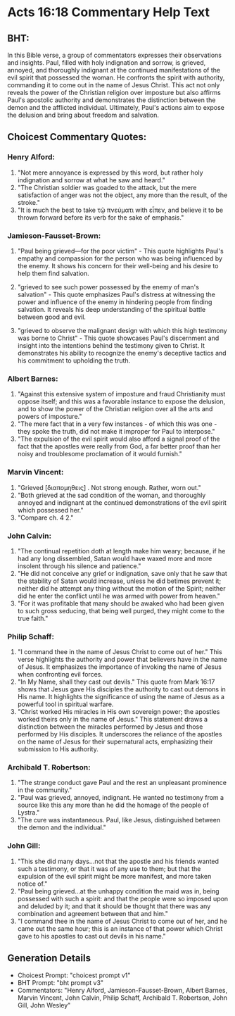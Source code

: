 # Acts 16:18 Commentary Help Text

## BHT:
In this Bible verse, a group of commentators expresses their observations and insights. Paul, filled with holy indignation and sorrow, is grieved, annoyed, and thoroughly indignant at the continued manifestations of the evil spirit that possessed the woman. He confronts the spirit with authority, commanding it to come out in the name of Jesus Christ. This act not only reveals the power of the Christian religion over imposture but also affirms Paul's apostolic authority and demonstrates the distinction between the demon and the afflicted individual. Ultimately, Paul's actions aim to expose the delusion and bring about freedom and salvation.

## Choicest Commentary Quotes:
### Henry Alford:
1. "Not mere annoyance is expressed by this word, but rather holy indignation and sorrow at what he saw and heard."
2. "The Christian soldier was goaded to the attack, but the mere satisfaction of anger was not the object, any more than the result, of the stroke."
3. "It is much the best to take τῷ πνεύματι with εἶπεν, and believe it to be thrown forward before its verb for the sake of emphasis."

### Jamieson-Fausset-Brown:
1. "Paul being grieved—for the poor victim" - This quote highlights Paul's empathy and compassion for the person who was being influenced by the enemy. It shows his concern for their well-being and his desire to help them find salvation.

2. "grieved to see such power possessed by the enemy of man's salvation" - This quote emphasizes Paul's distress at witnessing the power and influence of the enemy in hindering people from finding salvation. It reveals his deep understanding of the spiritual battle between good and evil.

3. "grieved to observe the malignant design with which this high testimony was borne to Christ" - This quote showcases Paul's discernment and insight into the intentions behind the testimony given to Christ. It demonstrates his ability to recognize the enemy's deceptive tactics and his commitment to upholding the truth.

### Albert Barnes:
1. "Against this extensive system of imposture and fraud Christianity must oppose itself; and this was a favorable instance to expose the delusion, and to show the power of the Christian religion over all the arts and powers of imposture."
2. "The mere fact that in a very few instances - of which this was one - they spoke the truth, did not make it improper for Paul to interpose."
3. "The expulsion of the evil spirit would also afford a signal proof of the fact that the apostles were really from God, a far better proof than her noisy and troublesome proclamation of it would furnish."

### Marvin Vincent:
1. "Grieved [διαπομηθεις] . Not strong enough. Rather, worn out." 
2. "Both grieved at the sad condition of the woman, and thoroughly annoyed and indignant at the continued demonstrations of the evil spirit which possessed her." 
3. "Compare ch. 4 2."

### John Calvin:
1. "The continual repetition doth at length make him weary; because, if he had any long dissembled, Satan would have waxed more and more insolent through his silence and patience."
2. "He did not conceive any grief or indignation, save only that he saw that the stability of Satan would increase, unless he did betimes prevent it; neither did he attempt any thing without the motion of the Spirit; neither did he enter the conflict until he was armed with power from heaven."
3. "For it was profitable that many should be awaked who had been given to such gross seducing, that being well purged, they might come to the true faith."

### Philip Schaff:
1. "I command thee in the name of Jesus Christ to come out of her." This verse highlights the authority and power that believers have in the name of Jesus. It emphasizes the importance of invoking the name of Jesus when confronting evil forces.
2. "In My Name, shall they cast out devils." This quote from Mark 16:17 shows that Jesus gave His disciples the authority to cast out demons in His name. It highlights the significance of using the name of Jesus as a powerful tool in spiritual warfare.
3. "Christ worked His miracles in His own sovereign power; the apostles worked theirs only in the name of Jesus." This statement draws a distinction between the miracles performed by Jesus and those performed by His disciples. It underscores the reliance of the apostles on the name of Jesus for their supernatural acts, emphasizing their submission to His authority.

### Archibald T. Robertson:
1. "The strange conduct gave Paul and the rest an unpleasant prominence in the community."
2. "Paul was grieved, annoyed, indignant. He wanted no testimony from a source like this any more than he did the homage of the people of Lystra."
3. "The cure was instantaneous. Paul, like Jesus, distinguished between the demon and the individual."

### John Gill:
1. "This she did many days...not that the apostle and his friends wanted such a testimony, or that it was of any use to them; but that the expulsion of the evil spirit might be more manifest, and more taken notice of."
2. "Paul being grieved...at the unhappy condition the maid was in, being possessed with such a spirit: and that the people were so imposed upon and deluded by it; and that it should be thought that there was any combination and agreement between that and him."
3. "I command thee in the name of Jesus Christ to come out of her, and he came out the same hour; this is an instance of that power which Christ gave to his apostles to cast out devils in his name."


## Generation Details
- Choicest Prompt: "choicest prompt v1"
- BHT Prompt: "bht prompt v3"
- Commentators: "Henry Alford, Jamieson-Fausset-Brown, Albert Barnes, Marvin Vincent, John Calvin, Philip Schaff, Archibald T. Robertson, John Gill, John Wesley"
